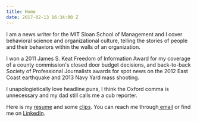 ```yaml
---
title: Home
date: 2017-02-13 16:34:00 Z
---
```


I am a news writer for the MIT Sloan School of Management and I cover behavioral science and organizational culture, telling the stories of people and their behaviors within the walls of an organization.

I won a 2011 James S. Keat Freedom of Information Award for my coverage of a county commission's closed door budget decisions, and back-to-back Society of Professional Journalists awards for spot news on the 2012 East Coast earthquake and 2013 Navy Yard mass shooting. 

I unapologietically love headline puns, I think the Oxford comma is unnecessary and my dad still calls me a cub reporter.

Here is my [resume](resume.md) and some [clips](writing.md). You can reach me through[ email](mailto:masomers@gmail.com) or find me on [LinkedIn](https://www.linkedin.com/in/meredith-somers-1665136/).
